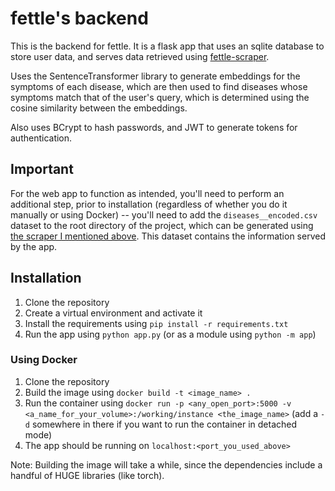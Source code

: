 # fettle's backend

This is the backend for fettle. It is a flask app that uses an sqlite database to store user data, and serves data retrieved using [fettle-scraper](https://github.com/nithinrdy/fettle-scraper.git).

Uses the SentenceTransformer library to generate embeddings for the symptoms of each disease, which are then used to find diseases whose symptoms match that of the user's query, which is determined using the cosine similarity between the embeddings.

Also uses BCrypt to hash passwords, and JWT to generate tokens for authentication.

## Important

For the web app to function as intended, you'll need to perform an additional step, prior to installation (regardless of whether you do it manually or using Docker) -- you'll need to add the `diseases__encoded.csv` dataset to the root directory of the project, which can be generated using [the scraper I mentioned above](https://github.com/nithinrdy/fettle-scraper.git). This dataset contains the information served by the app.

## Installation

1. Clone the repository
2. Create a virtual environment and activate it
3. Install the requirements using `pip install -r requirements.txt`
4. Run the app using `python app.py` (or as a module using `python -m app`)

### Using Docker

1. Clone the repository
2. Build the image using `docker build -t <image_name> .`
3. Run the container using `docker run -p <any_open_port>:5000 -v <a_name_for_your_volume>:/working/instance <the_image_name>` (add a `-d` somewhere in there if you want to run the container in detached mode)
4. The app should be running on `localhost:<port_you_used_above>`

Note: Building the image will take a while, since the dependencies include a handful of HUGE libraries (like torch).
